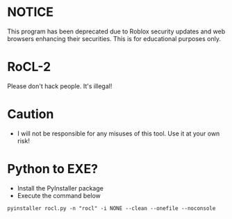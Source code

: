 # NOTICE
This program has been deprecated due to Roblox security updates and web browsers enhancing their securities. This is for educational purposes only.

# RoCL-2
Please don't hack people. It's illegal!

# Caution
- I will not be responsible for any misuses of this tool. Use it at your own risk!

# Python to EXE?
- Install the PyInstaller package
- Execute the command below
```
pyinstaller rocl.py -n "rocl" -i NONE --clean --onefile --noconsole
```
